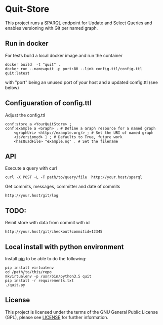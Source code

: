 # Quit-Store

This project runs a SPARQL endpoint for Update and Select Queries and enables versioning with Git per named graph.

## Run in docker

For tests build a local docker image and run the container
```
docker build  -t "quit" .
docker run --name=quit -p port:80 --link config.ttl/config.ttl quit:latest
```
with "port" being an unused port of your host and a updated config.ttl (see below)

## Configuaration of config.ttl

Adjust the config.ttl

```
conf:store a <YourQuitStore> ;
conf:example a <Graph> ; # Define a Graph resource for a named graph
    <graphUri> <http://example.org/> ; # Set the URI of named graph
    <isVersioned> 1 ; # Defaults to True, future work
    <hasQuadFile> "example.nq" . # Set the filename
```

## API

Execute a query with curl

```
curl -X POST -L -T path/to/query/file  http://your.host/sparql
```

Get commits, messages, committer and date of commits

```
http://your.host/git/log
```

## TODO:

Reinit store with data from commit with id

```
http://your.host/git/checkout?commitid=12345
```

## Local install with python environment

Install [pip](https://pypi.python.org/pypi/pip/) to be able to do the following:
```
pip install virtualenv
cd /path/to/this/repo
mkvirtualenv -p /usr/bin/python3.5 quit
pip install -r requirements.txt
./quit.py
```

## License

This project is licensed under the terms of the GNU General Public License (GPL), please see [LICENSE](LICENSE) for further information.
